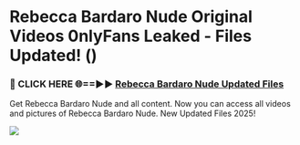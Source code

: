 # Rebecca Bardaro Nude Original Videos 0nlyFans Leaked - Files Updated! ()

<h3>🔴 CLICK HERE 🌐==►► <a href="https://tinyurl.com/2p9ay9w9" rel="nofollow">Rebecca Bardaro Nude Updated Files</a></h3>

Get Rebecca Bardaro Nude and all content. Now you can access all videos and pictures of Rebecca Bardaro Nude. New Updated Files 2025!

[![](https://i.imgur.com/KQgVmj3.gif)](https://tinyurl.com/2p9ay9w9)
